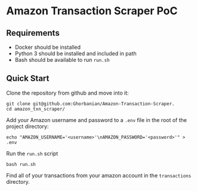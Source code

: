 # Amazon Transaction Scraper PoC #

## Requirements ##
* Docker should be installed
* Python 3 should be installed and included in path
* Bash should be available to run `run.sh`

## Quick Start ##
Clone the repository from github and move into it:
```
git clone git@github.com:Ghorbanian/Amazon-Transaction-Scraper.
cd amazon_txn_scraper/
```

Add your Amazon username and password to a `.env` file in the root of the project directory:
```
echo "AMAZON_USERNAME='<username>'\nAMAZON_PASSWORD='<password>'" > .env
```

Run the `run.sh` script
```
bash run.sh
```

Find all of your transactions from your amazon account in the `transactions` directory.